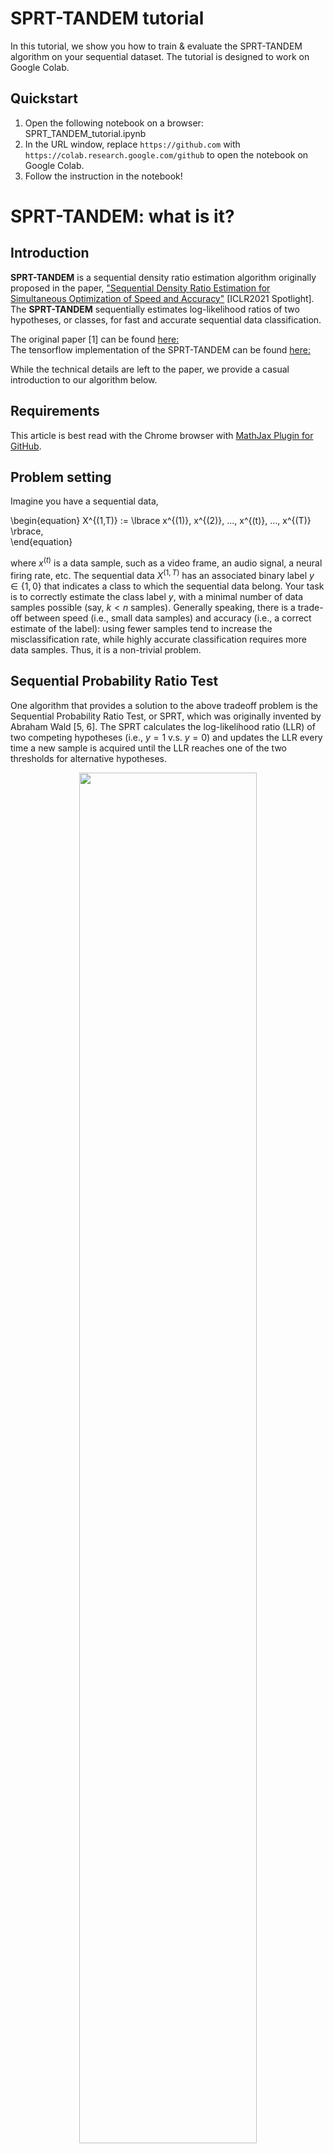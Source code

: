 
# SPRT-TANDEM tutorial
In this tutorial, we show you how to train & evaluate the SPRT-TANDEM algorithm on your sequential dataset. The tutorial is designed to work on Google Colab.

## Quickstart
1. Open the following notebook on a browser:
    SPRT_TANDEM_tutorial.ipynb
2. In the URL window, replace `https://github.com` with `https://colab.research.google.com/github` to open the notebook on Google Colab.
3. Follow the instruction in the notebook!

# SPRT-TANDEM: what is it?

## Introduction
__SPRT-TANDEM__ is a sequential density ratio estimation algorithm originally proposed in the paper, ["Sequential Density Ratio Estimation for Simultaneous Optimization of Speed and Accuracy"](https://openreview.net/forum?id=Rhsu5qD36cL) [ICLR2021 Spotlight]. The __SPRT-TANDEM__ sequentially estimates log-likelihood ratios of two hypotheses, or classes, for fast and accurate sequential data classification. 

The original paper [1] can be found [here:](https://arxiv.org/abs/2006.05587)  
The tensorflow implementation of the SPRT-TANDEM can be found [here:](https://github.com/TaikiMiyagawa/SPRT-TANDEM)

While the technical details are left to the paper, we provide a casual introduction to our algorithm below.


## Requirements
This article is best read with the Chrome browser with [MathJax Plugin for GitHub](https://chrome.google.com/webstore/detail/mathjax-plugin-for-github/ioemnmodlmafdkllaclgeombjnmnbima?hl=en).


## Problem setting
Imagine you have a sequential data,  

\begin{equation}
X^{(1,T)} := \lbrace x^{(1)}, x^{(2)}, ..., x^{(t)}, ..., x^{(T)} \rbrace,  
\end{equation}

where $x^{(t)}$ is a data sample, such as a video frame, an audio signal, a neural firing rate, etc. The sequential data $X^{(1,T)}$ has an associated binary label $y\in\lbrace1,0\rbrace$ that indicates a class to which the sequential data belong. Your task is to correctly estimate the class label $y$, with a minimal number of data samples possible (say, $k < n$ samples). Generally speaking, there is a trade-off between speed (i.e., small data samples) and accuracy (i.e., a correct estimate of the label): using fewer samples tend to increase the misclassification rate, while highly accurate classification requires more data samples. Thus, it is a non-trivial problem.

## Sequential Probability Ratio Test
One algorithm that provides a solution to the above tradeoff problem is the Sequential Probability Ratio Test, or SPRT, which was originally invented by Abraham Wald [5, 6]. The SPRT calculates the log-likelihood ratio (LLR) of two competing hypotheses (i.e., $y=1$ v.s. $y=0$) and updates the LLR every time a new sample is acquired until the LLR reaches one of the two thresholds for alternative hypotheses.

<div align="center">
<img src ="./images/cartoon_SPRT.png" width=75%>
</div>

As the schematic figure above shows, for data that is easy to classify, the SPRT outputs an answer taking a few samples, whereas, for difficult data, the SPRT takes in numerous samples in order to make a ``careful'' decision. Importantly, Wald and his colleagues proved that when sequential data are sampled from independently and identically distributed (i.i.d.) data, SPRT can minimize the required number of samples to achieve the desired upper-bounds of false positive and false negative rates comparably to the Neyman-Pearson test, known as the most powerful likelihood test [4, 6].  

Thus, we would like to use the SPRT whenever possible for solving the sequential classification problem. Below we will see how the SPRT can be applied to a real problem.

## Example 1: coin flipping
Let's start with a toy example to get the hang of the SPRT.  

<div align="center">
<img src ="./images/sports_coin_toss.png" width=15%>
</div>

You have two coins, but one of them is a skewed coin that has uneven probabilities of generating head or tail when it is flipped:

\begin{equation}
\text{Unbiased coin: } y=0 \\;
\begin{cases}
  p(x^{(t)} | y=0) = \frac{1}{2} & \text{if } x^{(t)} = x_{head} \newline
  p(x^{(t)} | y=0) = \frac{1}{2} & \text{if } x^{(t)} = x_{tail}
\end{cases}
\end{equation}

\begin{equation}
\text{Biased coin: } y=1 \\;
\begin{cases}
  p(x^{(t)}| y=1) = \frac{1}{3} & \text{if } x^{(t)} = x_{head} \newline
  p(x^{(t)}| y=1) = \frac{2}{3} & \text{if } x^{(t)} = x_{tail}
\end{cases}
\end{equation}

You do not know which one is biased: the true label $y$ of the coins are unknown. Now, you want to experiment with the two coins to make a guess on the labels. Thus, the two hypotheses are:  

\begin{align}
\begin{split}
    &H_0: y=0 \text{   (It is the unbiased coin.)} \newline
    &H_1: y=1 \text{   (It is the biased coin.)}
\end{split}
\end{align}

Flipping each of them ten times yields the following results. Note that we assume each flipping trial is independent.

The first coin:
\begin{align}
\begin{split}
    X_{1}^{(1, 10)} = \lbrace x_{head}, x_{tail}, x_{tail}, x_{head}, x_{tail}, x_{tail}, x_{tail}, x_{tail}, x_{tail}, x_{head} \rbrace
\end{split}
\end{align}

The second coin:
\begin{align}
\begin{split}
    X_{2}^{(1, 10)} = \lbrace x_{head}, x_{tail}, x_{head}, x_{tail}, x_{tail}, x_{head}, x_{head}, x_{tail}, x_{head}, x_{head} \rbrace
\end{split}
\end{align}


In order to use the SPRT for testing hypotheses, you need to calculate the LLR. Luckily, in this example you can calculate the exact log-likelihood ratio for $X_{1}^{(1, 10)} $ and $X_{2}^{(1, 10)}$ easily, because (i) you already know the probabilities of being head or tail, and (ii) each flipping trial can be handled as independent:

\begin{align}
  \mathrm{LLR}(X_1^{(1,10)}) 
   := & \log \left(
        \frac{p(X_{1}^{(1,10)} | y=1)}
             {p(X_{1}^{(1,10)} | y=0)} 
    \right) \nonumber \newline
    = & \sum_{t=1}^{10} \log \frac{p( x_1^{(t)} | y=1)} {p( x_1^{(t)} | y=0)} \nonumber \newline
    = & \log \left( \frac{ \frac{1}{3} } { \frac{1}{2} } \right) + \log \left(\frac{ \frac{2}{3} } { \frac{1}{2} } \right) + \log\left( \frac{ \frac{2}{3} } { \frac{1}{2} } \right) + \log\left( \frac{ \frac{1}{3} } { \frac{1}{2} } \right) + \log\left(\frac{ \frac{2}{3} } { \frac{1}{2} } \right) \nonumber \newline
    + &\log\left(\frac{ \frac{2}{3} } { \frac{1}{2} } \right) + \log\left(\frac{ \frac{2}{3} } { \frac{1}{2} } \right) + \log\left(\frac{ \frac{2}{3} } { \frac{1}{2} } \right) + \log\left(\frac{ \frac{2}{3} } { \frac{1}{2} } \right) + \log\left(\frac{ \frac{1}{3} } { \frac{1}{2} }\right) \nonumber \newline
    \approx & 0.80
\end{align}


\begin{align}
  \mathrm{LLR}(X_2^{(1,10)}) 
   := & \log \left(
        \frac{p(X_{1}^{(1,10)} | y=1)}
             {p(X_{1}^{(1,10)} | y=0)} 
    \right) \nonumber \newline
    = & \sum_{t=1}^{10} \log \frac{p( x_2^{(t)} | y=1)} {p( x_2^{(t)} | y=0)} \nonumber \newline
    = & \log \left( \frac{ \frac{1}{3} } { \frac{1}{2} } \right) + \log \left(\frac{ \frac{2}{3} } { \frac{1}{2} } \right) + \log\left( \frac{ \frac{1}{3} } { \frac{1}{2} } \right) + \log\left( \frac{ \frac{2}{3} } { \frac{1}{2} } \right) + \log\left(\frac{ \frac{2}{3} } { \frac{1}{2} } \right) \nonumber \newline
    + &\log\left(\frac{ \frac{1}{3} } { \frac{1}{2} } \right) + \log\left(\frac{ \frac{1}{3} } { \frac{1}{2} } \right) + \log\left(\frac{ \frac{2}{3} } { \frac{1}{2} } \right) + \log\left(\frac{ \frac{1}{3} } { \frac{1}{2} } \right) + \log\left(\frac{ \frac{1}{3} } { \frac{1}{2} }\right) \nonumber \newline
    \approx & -1.28
\end{align}

$\mathrm{LLR}(X_1^{(1,10)}) $ has a positive value, while $\mathrm{LLR}(X_2^{(1,10)})$ has a negative value. Thus, the first coin is likely to be the biased coin, while the second coin is unbiased. The figure below shows the cumulative sum of the LLR that is updated at each acquisition of a new data sample.

<div align="center">
<img src ="./images/coin_flipping_LLR.png" width=75%>
</div>

If we set two thresholds $\pm 1.0$, $X_1^{(1,10)}$ and $X_2^{(1,10)}$ are correctly classified at the 9th and 10th frame, respectively.


## Example 2: face spoofing detection
Next, let's consider a more realistic application: face spoofing detection. Face spoofing detection is one of the biometrics tasks classifying a facial image into a live face class, or a spoof face class (e.g., a facial photo, a face displayed on a screen, a face mask).  

In this example, you are presented with a series of facial image to choose one of the two hypotheses,  

\begin{align}
\begin{split}
    &H_0: y=0 \text{   (It is a live face.)} \newline
    &H_1: y=1 \text{   (It is a spoof face.)}
\end{split}
\end{align}

Now let's see an example video. 

$X_1^{(1,6)}$:
<div align="center">
<img src ="./images/live.png">
</div>  

$X_2^{(1,6)}$:
<div align="center">
<img src ="../images/spoof.png">
</div>  

The next step is to calculate the LLR to test the hypotheses. But _how_? Here, you are confronting with two problems executing the SPRT. First, unlike the coin-flipping example, __you do not know the probability__ conditioned with a class label (i.e., likelihood) of each sample. Second, the video frames are __highly correlated__, and the i.i.d. assumption of the original SPRT no longer holds. These two problems, which are partain to real-world scenarios, hamper executing the SPRT.

## SPRT-TANDEM for the likelihood estimation
So what should we do? Here comes the __SPRT-TANDEM__ algorithm. We use two kinds of density ratio estimation algorithms, ratio matching approach, and probabilistic classification approach, to let a deep neural network estimate the likelihood ratio. To control a correlation length that is considered, we propose the TANDEM formula:

\begin{align}
    &\ \log \left(
        \frac{p(x^{(1)},x^{(2)}, ..., x^{(t)}| y=1)}{p(x^{(1)},x^{(2)}, ..., x^{(t)}| y=0)}
    \right)\nonumber \newline
    = &\sum_{s=N+1}^{t} \log \left( 
        \frac{
            p(y=1| x^{(s-N)}, ...,x^{(s)})
        }{
            p(y=0| x^{(s-N)}, ...,x^{(s)})
        }
    \right) - \sum_{s=N+2}^{t} \log \left(
        \frac{
            p(y=1| x^{(s-N)}, ...,x^{(s-1)})
        }{
            p(y=0| x^{(s-N)}, ...,x^{(s-1)})
        }
    \right) \nonumber \newline
     & - \log\left( \frac{p(y=1)}{p(y=0)} \right) 
\end{align}

For the derivation, see Appendix C of the original paper [1]. Our proposed neural network is trained to explicitly calculate the TANDEM formula to provide the sequential likelihood ratio estimation. We trained the neural network with live and spoof faces like Example 2 (to be precise, we used an infrared channel of facial images) so that the network can sequentially estimate the LLR from the data series. Below is the calculatd likelihood trajectories of Example 2.

<div align="center">
<img src ="./images/spoofing_LLR.png" width=75%>
</div>

The conceptual figure of the proposed neural network is presented below. At the training phase, we adopted a novel loss function, LLLR, to minimize Kullback-Leibler Divergence [3] between the estimated and the true LLRs. For the detail, see Section 4 of the original paper [1].  

<div align="center">
<img src ="./images/SPRT_concept.png">
</div>

## SPRT as an algorithm of the brain
The SPRT algorithm makes an early decision for an easy data series, while it takes time to make a decision on a difficult data. This is quite in line with our daily mental process - the more difficult a problem is, the longer time we require for decision making. Indeed, the SPRT seems to be the best algorithm explaining neural activities in the primate brain. Kira et al. [2] found that neurons in the part of the primate brain called the lateral intraparietal cortex (LIP) showed neural activities reminiscent of the SPRT; when a monkey sequentially collecs random pieces of evidence to make a binary choice, LIP neurons show activities proportional to the LLR. Note that the presented stimuli are distributed i.i.d.; thus, it remains an open question if the brain uses the SPRT-TANDEM for correlated data or uses some other algorithm. 

## Citation
Please cite the original papers if you find our work is useful:
```
# ICLR2021
@inproceedings{SPRT-TANDEM,
  title={Sequential Density Ratio Estimation for Simultaneous Optimization of Speed and Accuracy},
  author={Akinori F Ebihara and Taiki Miyagawa and Kazuyuki Sakurai and Hitoshi Imaoka},
  booktitle={International Conference on Learning Representations},
  year={2021},
  url={https://openreview.net/forum?id=Rhsu5qD36cL}
}

# ICML2021
@inproceedings{MSPRT-TANDEM,
  title = 	 {The Power of Log-Sum-Exp: Sequential Density Ratio Matrix Estimation for Speed-Accuracy Optimization},
  author =       {Miyagawa, Taiki and Ebihara, Akinori F},
  booktitle = 	 {Proceedings of the 38th International Conference on Machine Learning},
  pages = 	 {7792--7804},
  year = 	 {2021},
  url = 	 {http://proceedings.mlr.press/v139/miyagawa21a.html}
}

```

## Acknowledgements
The author thanks Hirofumi Nakayama and Yoshihiko Ebihara for valuable comments to improve the article.

## References
[1] A. F. Ebihara, T. Miyagawa, K. Sakurai, and H. Imaoka. Deep neural networks for the sequential probability ratiotest on non-i.i.d. data series, arXiv, 2020

[2] S. Kira, T. Yang, and M. N. Shadlen. A neural implementation of wald’s sequential probability rato test. Neuron, 85(4):861–873, Feb. 2015.

[3] S. Kullback and R. A. Leibler. On information and sufficiency.Ann. Math. Statist., 22(1):79–86, 03 1951.

[4] A. Tartakovsky,  I. Nikiforov,  and M. Basseville.Sequential Analysis: Hypothesis Testing and ChangepointDetection. Chapman & Hall/CRC, 1st edition, 2014.

[5] A. Wald. Sequential tests of statistical hypotheses. Ann. Math. Statist., 16(2):117–186, 06 1945.

[6] A. Wald.Sequential Analysis. John Wiley and Sons, 1st edition, 1947.




## Requirements
- Python 3.5
- TensorFlow 2.0.0
- CUDA 10.0
- cuDNN 7.6.0
- Jupyter Notebook 4.4.0
- Optuna 0.14.0
 

## Quick Start
1. Create NMNIST-H and NMNSIT-100f.

    1-0. `cd ./data-directory`
    
    1-1. `python make_nmnist-h.py` with `train_or_test` = "train"
    
    1-2. `python make_nmnist-h.py` with `train_or_test` = "test"
    
    1-3. `python make_nmnist-100f.py` with `train_or_test` = "train"

    1-4. `python make_nmnist-100f.py` with `train_or_test` = "test"

2. Extract features.
    2-1. `save_feature_tfrecords.ipynb` with `save_data` = "train" (NMNSIT-H)

    2-1. `save_feature_tfrecords.ipynb` with `save_data` = "test" (NMNSIT-H)

    2-1. `save_feature_tfrecords.ipynb` with `save_data` = "train" (NMNSIT-100f)

    2-1. `save_feature_tfrecords.ipynb` with `save_data` = "test" (NMNSIT-100f)

3. Plot the speed-accuracy tradeoff (SAT) curve with `plot_SATC_casual.ipynb`.


## Result Images
### Speed-accuracy tradeoff (SAT) curve on NMNIST-H
![](./images/github1.png)

### MSPRT-TANDEM vs. NP test on NMNIST-H
![](./images/github2.png)

### SAT curve with standard deviation of hitting times on NMNIST-H
![](./images/github3.png)

### Trajectories of log-likelihood ratio of NMNIST-H
![](./images/github4.png)


## What You Can Do
1. Create and extract the bottleneck features of NMNIST-H and NMNIST-100f as TFRecord files.
    - Relevant files and directories:
        - /data-directory/make_nmnist-h.py
        - /data-directory/make_nmnist-100f.py
        - /data-directory/trained_models
        - save_feature_tfrecords.ipynb
2. Create and extract the bottleneck features of the clipped UCF101 and HMDB51 used in our paper as TFRecord files.
    - Relevant directories:
        - /data-directory/create_UCF101
        - /data-directory/create_HMDB51
3. Train a ResNet on NMNIST-H or NMNSIT-100f as a feature extractor.
    - Relevant files:
        - train_fe_nmnist-h.py
        - /configs/config_fe_nmnist-h.yaml
        - show_trial_params.ipynb
4. Train an LSTM on NMNIST-H, NMNIST-100f, UCF101, or HMDB51 as a temporal integrator.
    - Relevant files:
        - train_X_Y.py (X = ti or dre. Y = nmnist-h or UCF101.)
        - trains_X_Y.sh 
        - /configs/config_X_Y.yaml
        - show_trial_params.ipynb
5. Plot SAT curves.
    - Relevant files:
        - plot_SATC_casual.ipynb
        - plot_SATC_casual_lite.ipynb

## Directories
- `/configs`
    - Config files for training codes.
- `/datasets`
    - TFRecords loader and preprocessing methods.
- `/models`
    - Backbone ResNet, LSTM, and loss functions. The LSEL is here (/models/losses.py).
- `/utils`
    - MSPRT algorithm and miscellaneous stuff.
- `/data-directory`
    - The train logs will be stored here.
    - Creation files of NMNIST-H, NMNSIT-100f, UCF101, and HMDB51.
- `/images`
    - For README file.

## Citation
___Please cite our paper if you use the whole or a part of our codes.___
```
ICML
@InProceedings{MSPRT-TANDEM,
  title = 	 {The Power of Log-Sum-Exp: Sequential Density Ratio Matrix Estimation for Speed-Accuracy Optimization},
  author =       {Miyagawa, Taiki and Ebihara, Akinori F},
  booktitle = 	 {Proceedings of the 38th International Conference on Machine Learning},
  pages = 	 {7792--7804},
  year = 	 {2021},
  editor = 	 {Meila, Marina and Zhang, Tong},
  volume = 	 {139},
  series = 	 {Proceedings of Machine Learning Research},
  month = 	 {18--24 Jul},
  publisher =    {PMLR},
  pdf = 	 {http://proceedings.mlr.press/v139/miyagawa21a/miyagawa21a.pdf},
  url = 	 {http://proceedings.mlr.press/v139/miyagawa21a.html},
  abstract = 	 {We propose a model for multiclass classification of time series to make a prediction as early and as accurate as possible. The matrix sequential probability ratio test (MSPRT) is known to be asymptotically optimal for this setting, but contains a critical assumption that hinders broad real-world applications; the MSPRT requires the underlying probability density. To address this problem, we propose to solve density ratio matrix estimation (DRME), a novel type of density ratio estimation that consists of estimating matrices of multiple density ratios with constraints and thus is more challenging than the conventional density ratio estimation. We propose a log-sum-exp-type loss function (LSEL) for solving DRME and prove the following: (i) the LSEL provides the true density ratio matrix as the sample size of the training set increases (consistency); (ii) it assigns larger gradients to harder classes (hard class weighting effect); and (iii) it provides discriminative scores even on class-imbalanced datasets (guess-aversion). Our overall architecture for early classification, MSPRT-TANDEM, statistically significantly outperforms baseline models on four datasets including action recognition, especially in the early stage of sequential observations. Our code and datasets are publicly available.}
}

(arXiv; cite the ICML version.)
@article{MSPRT-TANDEM,
  title={The Power of Log-Sum-Exp: Sequential Density Ratio Matrix Estimation for Speed-Accuracy Optimization},
  author={Miyagawa, Taiki and Ebihara, Akinori F},
  journal={arXiv preprint arXiv:2105.13636},
  year={2021}
}
```
